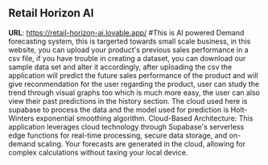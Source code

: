 
## Retail Horizon AI

**URL**: https://retail-horizon-ai.lovable.app/
#This is AI powered Demand forecasting system, this is targerted towards small scale business, in this website, you can upload your product's previous sales performance in a csv file, if you have trouble in creating a dataset, you can download our sample data set and alter it accordingly, after uploading the csv the application will predict the future sales performance of the product and will give reconmendation for the user regarding the product, user can study the trend through visual graphs too which is much more easy, the user can also view their past predictions in the history section. The cloud used here is supabase to process the data and the model used for prediction is Holt-Winters exponential smoothing algorithm. Cloud-Based Architecture: This application leverages cloud technology through Supabase's serverless edge functions for real-time processing, secure data storage, and on-demand scaling. Your forecasts are generated in the cloud, allowing for complex calculations without taxing your local device.
